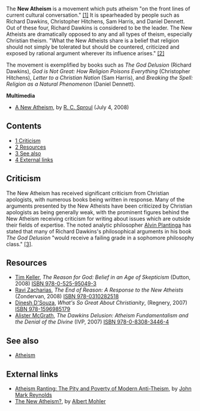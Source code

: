 The **New Atheism** is a movement which puts atheism "on the front
lines of current cultural conversation."
[[1]](http://www.albertmohler.com/commentary_read.php?cdate=2006-11-21)
It is spearheaded by people such as Richard Dawkins, Christopher
Hitchens, Sam Harris, and Daniel Dennett. Out of these four,
Richard Dawkins is considered to be the leader. The New Atheists
are dramatically opposed to any and all types of theism, especially
Christian theism. "What the New Atheists share is a belief that
religion should not simply be tolerated but should be countered,
criticized and exposed by rational argument wherever its influence
arises."
[[2]](http://www.cnn.com/2006/WORLD/europe/11/08/atheism.feature/index.html)

The movement is exemplified by books such as *The God Delusion*
(Richard Dawkins),
*God is Not Great: How Religion Poisons Everything* (Christopher
Hitchens), *Letter to a Christian Nation* (Sam Harris), and
*Breaking the Spell: Religion as a Natural Phenomenon* (Daniel
Dennett).

**Multimedia**

-   [A New Atheism](http://broadcast.ligonier.org/podcast-media/rym20080704.mp3),
    by [R. C. Sproul](R._C._Sproul "R. C. Sproul") (July 4, 2008)

## Contents

-   [1 Criticism](#Criticism)
-   [2 Resources](#Resources)
-   [3 See also](#See_also)
-   [4 External links](#External_links)

## Criticism

The New Atheism has received significant criticism from Christian
apologists, with numerous books being written in response. Many of
the arguments presented by the New Atheists have been criticized by
Christian apologists as being generally weak, with the prominent
figures behind the New Atheism receiving criticism for writing
about issues which are outside their fields of expertise. The noted
analytic philosopher
[Alvin Plantinga](Alvin_Plantinga "Alvin Plantinga") has stated
that many of Richard Dawkins's philosophical arguments in his book
*The God Delusion* "would receive a failing grade in a sophomore
philosophy class."
[[3]](http://www.christianitytoday.com/bc/2007/002/1.21.html).


## Resources

-   [Tim Keller](Tim_Keller "Tim Keller"),
    *The Reason for God: Belief in an Age of Skepticism* (Dutton, 2008)
    [ISBN 978-0-525-95049-3](http://www.theopedia.com/Special:BookSources/9780525950493)
-   [Ravi Zacharias](Ravi_Zacharias "Ravi Zacharias"),
    *The End of Reason: A Response to the New Atheists* (Zondervan,
    2008)
    [ISBN 978-0310282518](http://www.theopedia.com/Special:BookSources/9780310282518)
-   [Dinesh D'Souza](Dinesh_D'Souza "Dinesh D'Souza"),
    *What's So Great About Christianity*, (Regnery, 2007)
    [ISBN 978-1596985179](http://www.theopedia.com/Special:BookSources/9781596985179)
-   [Alister McGrath](Alister_McGrath "Alister McGrath"),
    *The Dawkins Delusion: Atheism Fundamentalism and the Denial of the Divine*
    (IVP, 2007)
    [ISBN 978-0-8308-3446-4](http://www.theopedia.com/Special:BookSources/9780830834464)

## See also

-   [Atheism](Atheism "Atheism")

## External links

-   [Atheism Ranting: The Pity and Poverty of Modern Anti-Theism](http://www.scriptoriumdaily.com/2007/05/21/atheism-ranting-the-pity-and-poverty-of-modern-anti-theism/),
    by
    [John Mark Reynolds](index.php?title=John_Mark_Reynolds&action=edit&redlink=1 "John Mark Reynolds (page does not exist)")
-   [The New Atheism?](http://www.albertmohler.com/commentary_read.php?cdate=2006-11-21),
    by [Albert Mohler](Albert_Mohler "Albert Mohler")



